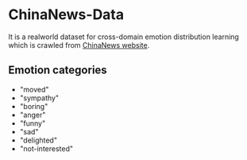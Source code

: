 # ChinaNews-Data
It is a realworld dataset for cross-domain emotion distribution learning which is crawled from [ChinaNews website](http://www.chinanews.com).

## Emotion categories
* "moved"
* "sympathy"
* "boring"
* "anger"
* "funny"
* "sad"
* "delighted"
* "not-interested"
